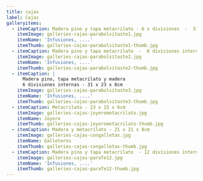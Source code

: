 ```yaml
---
title: cajas
label: Cajas
galleryitems:
  - itemCaption: Madera pino y tapa metacrilato - 6 x divisiones  -  31 x 23 x 8cm
    itemImage: galleries-cajas-parabolsitaste1.jpg
    itemName: 'Infusiones, ....'
    itemThumb: galleries-cajas-parabolsitaste1-thumb.jpg
  - itemCaption: Madera pino y tapa metacrilato  -  6 divisiones internas - 31 x 23 x 8cm
    itemImage: galleries-cajas-parabolsitaste2.jpg
    itemName: 'Infusiones, ....'
    itemThumb: galleries-cajas-parabolsitaste2-thumb.jpg
  - itemCaption: |
      Madera pino, tapa metacrilato y madera  
      6 divisiones internas - 31 x 23 x 8cm  
    itemImage: galleries-cajas-parabolsitaste3.jpg
    itemName: 'Infusiones, ....'
    itemThumb: galleries-cajas-parabolsitaste3-thumb.jpg
  - itemCaption: Metacrilato - 23 x 15 x 6cm
    itemImage: galleries-cajas-joyerometacrilato.jpg
    itemName: Joyero
    itemThumb: galleries-cajas-joyerometacrilato-thumb.jpg
  - itemCaption: Madera y metacrilato - 21 x 21 x 8cm
    itemImage: galleries-cajas-congalletas.jpg
    itemName: Galleteros
    itemThumb: galleries-cajas-congalletas-thumb.jpg
  - itemCaption: Madera pino y tapa metacrilato  - 12 divisiones internas - 38 x 38 x 8cm
    itemImage: galleries-cajas-paraTe12.jpg
    itemName: 'Infusiones, ....'
    itemThumb: galleries-cajas-paraTe12-thumb.jpg
---
```

